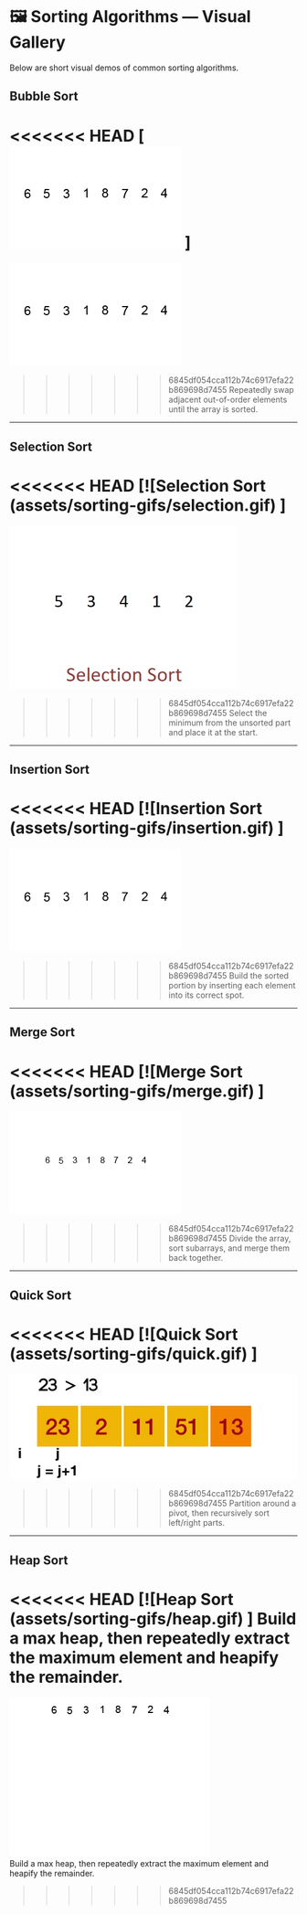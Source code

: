 # 🖼️ Sorting Algorithms — Visual Gallery

Below are short visual demos of common sorting algorithms.


## Bubble Sort
<<<<<<< HEAD
[![Bubble Sort](assets/sorting-gifs/bubble.gif)  ]
=======
[![Bubble Sort](assets/sorting-gifs/bubble.gif)](./assets/sorting-gifs/bubble.gif)  
>>>>>>> 6845df054cca112b74c6917efa22b869698d7455
Repeatedly swap adjacent out-of-order elements until the array is sorted.

---

## Selection Sort
<<<<<<< HEAD
[![Selection Sort (assets/sorting-gifs/selection.gif)  ]
=======
[![Selection Sort](assets/sorting-gifs/selection.gif)](./assets/sorting-gifs/selection.gif)  
>>>>>>> 6845df054cca112b74c6917efa22b869698d7455
Select the minimum from the unsorted part and place it at the start.

---

## Insertion Sort
<<<<<<< HEAD
[![Insertion Sort (assets/sorting-gifs/insertion.gif)  ]
=======
[![Insertion Sort](assets/sorting-gifs/insertion.gif)](./assets/sorting-gifs/insertion.gif)  
>>>>>>> 6845df054cca112b74c6917efa22b869698d7455
Build the sorted portion by inserting each element into its correct spot.

---

## Merge Sort
<<<<<<< HEAD
[![Merge Sort (assets/sorting-gifs/merge.gif)  ]
=======
[![Merge Sort](assets/sorting-gifs/merge.gif)](./assets/sorting-gifs/merge.gif)  
>>>>>>> 6845df054cca112b74c6917efa22b869698d7455
Divide the array, sort subarrays, and merge them back together.

---

## Quick Sort
<<<<<<< HEAD
[![Quick Sort (assets/sorting-gifs/quick.gif)  ]
=======
[![Quick Sort](assets/sorting-gifs/quick.gif)](./assets/sorting-gifs/quick.gif)  
>>>>>>> 6845df054cca112b74c6917efa22b869698d7455
Partition around a pivot, then recursively sort left/right parts.

---

## Heap Sort
<<<<<<< HEAD
[![Heap Sort (assets/sorting-gifs/heap.gif)  ]
Build a max heap, then repeatedly extract the maximum element and heapify the remainder.
=======
[![Heap Sort](assets/sorting-gifs/heap.gif)](./assets/sorting-gifs/heap.gif)  
Build a max heap, then repeatedly extract the maximum element and heapify the remainder.
>>>>>>> 6845df054cca112b74c6917efa22b869698d7455
